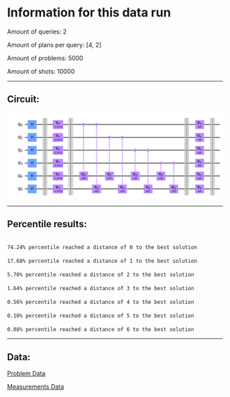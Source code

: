 # Information for this data run

Amount of queries: 2

Amount of plans per query: [4, 2]

Amount of problems: 5000

Amount of shots: 10000

<hr>

## Circuit:

![Circuit](circuit.png)

<hr>

## Percentile results:

```

74.24% percentile reached a distance of 0 to the best solution

17.68% percentile reached a distance of 1 to the best solution

5.70% percentile reached a distance of 2 to the best solution

1.64% percentile reached a distance of 3 to the best solution

0.56% percentile reached a distance of 4 to the best solution

0.10% percentile reached a distance of 5 to the best solution

0.08% percentile reached a distance of 6 to the best solution

```

<hr>

## Data:

[Problem Data](problems.csv)

[Measurements Data](measurements.csv)

